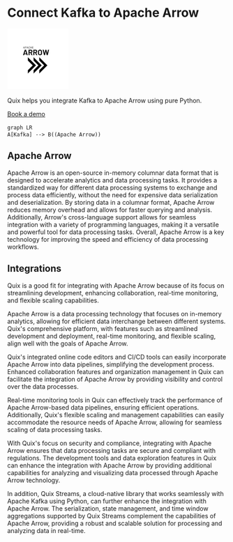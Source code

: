 # Connect Kafka to Apache Arrow

![](./images/logo_1.jpg)

Quix helps you integrate Kafka to Apache Arrow using pure Python.

<div>
<a class="md-button md-button--primary" href="https://share.hsforms.com/1iW0TmZzKQMChk0lxd_tGiw4yjw2?__hstc=175542013.2303933fbd746c0ac86d9ccbe9bc9100.1728383268831.1729603416735.1729620918855.31&__hssc=175542013.1.1729620918855&__hsfp=2132701734" target="_blank" style="margin-right:.5rem;">Book a demo</a>
<br/>
</div>

```mermaid
graph LR
A[Kafka] --> B((Apache Arrow))
```

## Apache Arrow

Apache Arrow is an open-source in-memory columnar data format that is designed to accelerate analytics and data processing tasks. It provides a standardized way for different data processing systems to exchange and process data efficiently, without the need for expensive data serialization and deserialization. By storing data in a columnar format, Apache Arrow reduces memory overhead and allows for faster querying and analysis. Additionally, Arrow's cross-language support allows for seamless integration with a variety of programming languages, making it a versatile and powerful tool for data processing tasks. Overall, Apache Arrow is a key technology for improving the speed and efficiency of data processing workflows.

## Integrations

Quix is a good fit for integrating with Apache Arrow because of its focus on streamlining development, enhancing collaboration, real-time monitoring, and flexible scaling capabilities. 

Apache Arrow is a data processing technology that focuses on in-memory analytics, allowing for efficient data interchange between different systems. Quix's comprehensive platform, with features such as streamlined development and deployment, real-time monitoring, and flexible scaling, align well with the goals of Apache Arrow.

Quix's integrated online code editors and CI/CD tools can easily incorporate Apache Arrow into data pipelines, simplifying the development process. Enhanced collaboration features and organization management in Quix can facilitate the integration of Apache Arrow by providing visibility and control over the data processes.

Real-time monitoring tools in Quix can effectively track the performance of Apache Arrow-based data pipelines, ensuring efficient operations. Additionally, Quix's flexible scaling and management capabilities can easily accommodate the resource needs of Apache Arrow, allowing for seamless scaling of data processing tasks.

With Quix's focus on security and compliance, integrating with Apache Arrow ensures that data processing tasks are secure and compliant with regulations. The development tools and data exploration features in Quix can enhance the integration with Apache Arrow by providing additional capabilities for analyzing and visualizing data processed through Apache Arrow technology.

In addition, Quix Streams, a cloud-native library that works seamlessly with Apache Kafka using Python, can further enhance the integration with Apache Arrow. The serialization, state management, and time window aggregations supported by Quix Streams complement the capabilities of Apache Arrow, providing a robust and scalable solution for processing and analyzing data in real-time.

